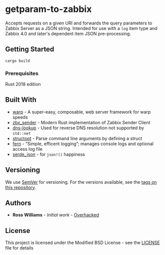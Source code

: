 # getparam-to-zabbix

Accepts requests on a given URI and forwards the query parameters to Zabbix Server as a JSON string.
Intended for use with a `log` item type and Zabbix 4.0 and later's dependent item JSON pre-processing.

## Getting Started

`cargo build`

### Prerequisites

Rust 2018 edition

## Built With

* [warp](https://crates.io/crates/warp) - A super-easy, composable, web server framework for warp speeds 
* [zbx\_sender](https://crates.io/crates/zbx_sender) - Modern Rust implementation of Zabbix Sender Client
* [dns-lookup](https://crates.io/crates/dns-lookup) - Used for reverse DNS resolution not supported by `std::net`
* [structopt](https://crates.io/crates/structopt) - Parse command line arguments by defining a struct 
* [fern](https://crates.io/crates/fern) - “Simple, efficent logging”; manages console logs and optional access log file
* [serde\_json](https://crates.io/crates/serde_json) - for `json!()` happiness

## Versioning

We use [SemVer](http://semver.org/) for versioning. For the versions available, see the [tags on this repository](https://github.com/overhacked/getparams-to-zabbix/tags). 

## Authors

* **Ross Williams** - *Initial work* - [Overhacked](https://github.com/overhacked)

## License

This project is licensed under the Modified BSD License - see the [LICENSE](LICENSE) file for details
